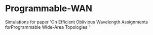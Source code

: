 # Programmable-WAN
Simulations for paper 'On Efficient Oblivious Wavelength Assignments forProgrammable Wide-Area Topologies '
